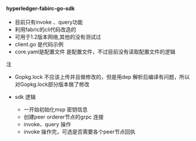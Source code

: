#### hyperledger-fabirc-go-sdk


+ 目前只有invoke 、query功能
+ 利用fabric的cli代码改造的
+ 可用于1.2版本网络,其他的没有测试过
+ client.go 是代码示例
+ core.yaml是配置文件 是配置文件，不过目前没有读取配置文件的逻辑
  


注
+ Gopkg.lock 不应该上传并且做修改的，但是用dep 解析后编译有问题，所以对Gopkg.lock部分版本做了修改

+ sdk 逻辑
   + 一开始初始化msp 密钥信息
   + 创建peer orderer节点的grpc 连接
   + invoke、query 操作
   + invoke 操作完，可选是否需要各个peer节点回执
